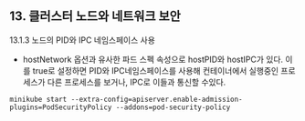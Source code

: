 ## 13. 클러스터 노드와 네트워크 보안

13.1.3 노드의 PID와 IPC 네임스페이스 사용
 - hostNetwork 옵션과 유사한 파드 스펙 속성으로 hostPID와 hostIPC가 있다. 이를 true로 설정하면 PID와 IPC네임스페이스를 사용해 컨테이너에서 실행중인 프로세스가 다른 프로세스를 보거나, IPC로 이들과 통신할 수있다.


```
minikube start --extra-config=apiserver.enable-admission-plugins=PodSecurityPolicy --addons=pod-security-policy
```
